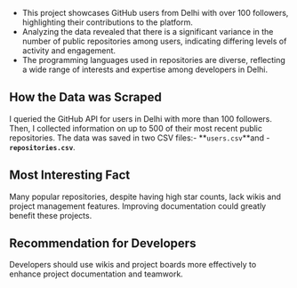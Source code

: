 * This project showcases GitHub users from Delhi with over 100 followers, highlighting their contributions to the platform.
* Analyzing the data revealed that there is a significant variance in the number of public repositories among users, indicating differing levels of activity and engagement.
* The programming languages used in repositories are diverse, reflecting a wide range of interests and expertise among developers in Delhi.

## How the Data was Scraped
I queried the GitHub API for users in Delhi with more than 100 followers. Then, I collected information on up to 500 of their most recent public repositories. The data was saved in two CSV files:- **`users.csv`**and - **`repositories.csv`**.

## Most Interesting Fact
Many popular repositories, despite having high star counts, lack wikis and project management features. Improving documentation could greatly benefit these projects.

## Recommendation for Developers
Developers should use wikis and project boards more effectively to enhance project documentation and teamwork.
